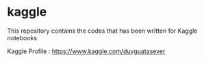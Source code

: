 # kaggle

This repository contains the codes that has been written for Kaggle notebooks

Kaggle Profile : https://www.kaggle.com/duyguatasever
